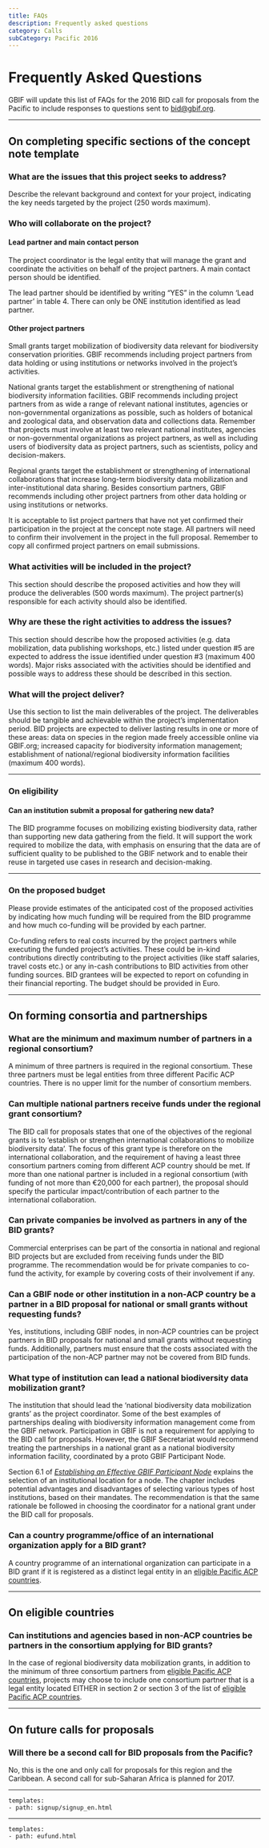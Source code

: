 ```yaml
---
title: FAQs
description: Frequently asked questions
category: Calls
subCategory: Pacific 2016
---
```


# Frequently Asked Questions

GBIF will update this list of FAQs for the 2016 BID call for proposals from the Pacific to include responses to questions sent to [bid@gbif.org](mailto:bid@gbif.org).

 <!-- toc -->
 <!-- tocstop -->
  
-----------------------

## On completing specific sections of the concept note template

### What are the issues that this project seeks to address?

Describe the relevant background and context for your project, indicating the key needs targeted by the project (250 words maximum).

### Who will collaborate on the project?

#### Lead partner and main contact person

The project coordinator is the legal entity that will manage the grant and coordinate the activities on behalf of the project partners. A main contact person should be identified. 

The lead partner should be identified by writing “YES” in the column ‘Lead partner’ in table 4. There can only be ONE institution identified as lead partner.

#### Other project partners 

Small grants target mobilization of biodiversity data relevant for biodiversity conservation priorities. GBIF recommends including project partners from data holding or using institutions or networks involved in the project’s activities.

National grants target the establishment or strengthening of national biodiversity information facilities. GBIF recommends including project partners from as wide a range of relevant national institutes, agencies or non-governmental organizations as possible, such as holders of botanical and zoological data, and observation data and collections data. Remember that projects must involve at least two relevant national institutes, agencies or non-governmental organizations as project partners, as well as including users of biodiversity data as project partners, such as scientists, policy and decision-makers. 

Regional grants target the establishment or strengthening of international collaborations that increase long-term biodiversity data mobilization and inter-institutional data sharing. Besides consortium partners, GBIF recommends including other project partners from other data holding or using institutions or networks.

It is acceptable to list project partners that have not yet confirmed their participation in the project at the concept note stage. All partners will need to confirm their involvement in the project in the full proposal. Remember to copy all confirmed project partners on email submissions. 

### What activities will be included in the project?

This section should describe the proposed activities and how they will produce the deliverables (500 words maximum). The project partner(s) responsible for each activity should also be identified.

### Why are these  the right activities to address the issues?

This section should describe how the proposed activities (e.g. data mobilization, data publishing workshops, etc.) listed under question #5 are expected to address the issue identified under question #3 (maximum 400 words). Major risks associated with the activities should be identified and possible ways to address these should be described in this section.

### What will the project deliver?

Use this section to list the main deliverables of the project. The deliverables should be tangible and achievable within the project’s implementation period. BID projects are expected to deliver lasting results in one or more of these areas: data on species in the region made freely accessible online via GBIF.org; increased capacity for biodiversity information management; establishment of national/regional biodiversity information facilities (maximum 400 words).

-----------------------

### On eligibility

#### Can an institution submit a proposal for gathering new data?
 
The BID programme focuses on mobilizing existing biodiversity data, rather than supporting new data gathering from the field. It will support the work required to mobilize the data, with emphasis on ensuring that the data are of sufficient quality to be published to the GBIF network and to enable their reuse in targeted use cases in research and decision-making.

-----------------------

### On the proposed budget

Please provide estimates of the anticipated cost of the proposed activities by indicating how much funding will be required from the BID programme and how much co-funding will be provided by each partner. 

Co-funding refers to real costs incurred by the project partners while executing the funded project’s activities. These could be in-kind contributions directly contributing to the project activities (like staff salaries, travel costs etc.) or any in-cash contributions to BID activities from other funding sources. BID grantees will be expected to report on cofunding in their financial reporting. The budget should be provided in Euro.

-----------------------

## On forming consortia and partnerships

### What are the minimum and maximum number of partners in a regional consortium?

A minimum of three partners is required in the regional consortium. These three partners must be legal entities from three different Pacific ACP countries. There is no upper limit for the number of consortium members.

### Can multiple national partners receive funds under the regional grant consortium?

The BID call for proposals states that one of the objectives of the regional grants is to ‘establish or strengthen international collaborations to mobilize biodiversity data’. The focus of this grant type is therefore on the international collaboration, and the requirement of having a least three consortium partners coming from different ACP country should be met. If more than one national partner is included in a regional consortium (with funding of not more than €20,000 for each partner), the proposal should specify the particular impact/contribution of each partner to the international collaboration.

### Can private companies be involved as partners in any of the BID grants?

Commercial enterprises can be part of the consortia in national and regional BID projects but are excluded from receiving funds under the BID programme. The recommendation would be for private companies to co-fund the activity, for example by covering costs of their involvement if any.

### Can a GBIF node or other institution in a non-ACP country be a partner in a BID proposal for national or small grants without requesting funds?

Yes, institutions, including GBIF nodes, in non-ACP countries can be project partners in BID proposals for national and small grants without requesting funds. Additionally, partners must ensure that the costs associated with the participation of the non-ACP partner may not be covered from BID funds.

### What type of institution can lead a national biodiversity data mobilization grant?

The institution that should lead the ‘national biodiversity data mobilization grants’ as the project coordinator. Some of the best examples of partnerships dealing with biodiversity information management come from the GBIF network. Participation in GBIF is not a requirement for applying to the BID call for proposals. However, the GBIF Secretariat would recommend treating the partnerships in a national grant as a national biodiversity information facility, coordinated by a  proto GBIF Participant Node.

Section 6.1 of [*Establishing an Effective GBIF Participant Node*](http://www.gbif.org/resource/80925) explains the selection of an institutional location for a node. The chapter includes potential advantages and disadvantages of selecting various types of host institutions, based on their mandates. The recommendation is that the same rationale be followed in choosing the coordinator for a national grant under the BID call for proposals.
 
### Can a country programme/office of an international organization apply for a BID grant?

A country programme of an international organization can participate in a BID grant if it is registered as a distinct legal entity in an [eligible Pacific ACP countries](../eligible-countries).
 
-----------------------

## On eligible countries

### Can institutions and agencies based in non-ACP countries be partners in the consortium applying for BID grants?

In the case of regional biodiversity data mobilization grants, in addition to the minimum of three consortium partners from [eligible Pacific ACP countries](../eligible-countries), projects may choose to include one consortium partner that is a legal entity located EITHER in section 2 or section 3 of the list of [eligible Pacific ACP countries](../eligible-countries).
 
-----------------------

## On future calls for proposals

### Will there be a second call for BID proposals from the Pacific?

No, this is the one and only call for proposals for this region and the Caribbean. A second call for sub-Saharan Africa is planned for 2017.

-----------------------

```styledYaml
templates:
- path: signup/signup_en.html
```

-----------------------


```styledYaml
templates:
- path: eufund.html
```
